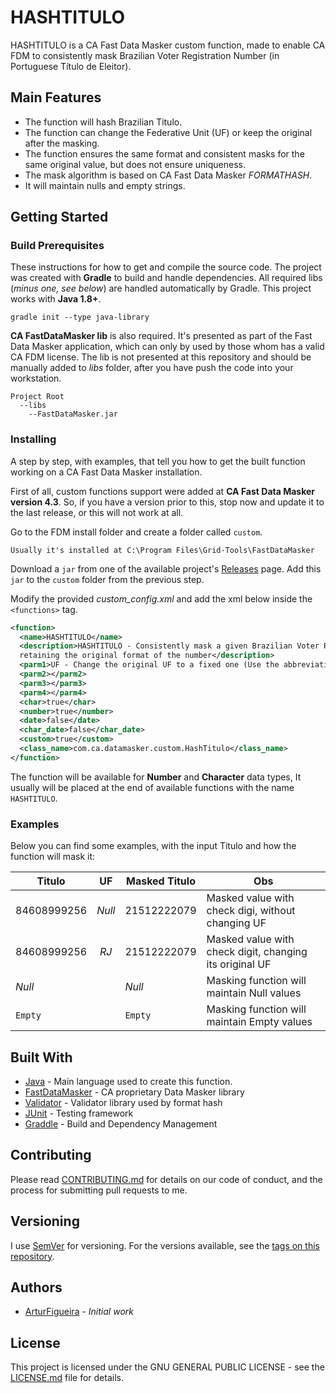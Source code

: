 # HASHTITULO
HASHTITULO is a CA Fast Data Masker custom function, made to enable CA FDM to consistently mask Brazilian Voter Registration Number (in Portuguese Título de Eleitor).

## Main Features

* The function will hash Brazilian Titulo.
* The function can change the Federative Unit (UF) or keep the original after the masking.
* The function ensures the same format and consistent masks for the same original value, but does not ensure uniqueness.
* The mask algorithm is based on CA Fast Data Masker *FORMATHASH*.
* It will maintain nulls and empty strings.

## Getting Started

### Build Prerequisites

These instructions for how to get and compile the source code. The project was created with **Gradle** to build and handle dependencies. All required libs (*minus one, see below*) are handled automatically by Gradle. This project works with **Java 1.8+**.

```
gradle init --type java-library
```

**CA FastDataMasker lib** is also required. It's presented as part of the Fast Data Masker application, which can only by used by those whom has a valid CA FDM license. The lib is not presented at this repository and should be manually added to *libs* folder, after you have push the code into your workstation.

```
Project Root
  --libs
    --FastDataMasker.jar
```

### Installing

A step by step, with examples, that tell you how to get the built function working on a CA Fast Data Masker installation.

First of all, custom functions support were added at **CA Fast Data Masker version 4.3**. So, if you have a version prior to this, stop now and update it to the last release, or this will not work at all.

Go to the FDM install folder and create a folder called `custom`.
```
Usually it's installed at C:\Program Files\Grid-Tools\FastDataMasker
```

Download a `jar` from one of the available project's [Releases](https://github.com/arturfigueira/HASHTITULO/releases) page. Add this `jar` to the `custom` folder from the previous step.

Modify the provided *custom_config.xml* and add the xml below inside the `<functions>` tag.

```xml
<function>
  <name>HASHTITULO</name>
  <description>HASHTITULO - Consistently mask a given Brazilian Voter Registration Number, 
  retaining the original format of the number</description>
  <parm1>UF - Change the original UF to a fixed one (Use the abbreviation of the Federative Unit. ex: RJ, SP, MG...). If null, the hashed value will maintain its original UF</parm1>
  <parm2></parm2>
  <parm3></parm3>
  <parm4></parm4>
  <char>true</char>
  <number>true</number>
  <date>false</date>
  <char_date>false</char_date>
  <custom>true</custom>
  <class_name>com.ca.datamasker.custom.HashTitulo</class_name>
</function>
```

The function will be available for **Number** and **Character** data types, It usually will be placed at the end of available functions with the name `HASHTITULO`.


### Examples

Below you can find some examples, with the input Titulo and how the function will mask it:

| Titulo        |   UF   | Masked Titulo | Obs                                                      |
| --------------|:------:|---------------| ---------------------------------------------------------|
| 84608999256   | *Null* | 21512222079   | Masked value with check digi, without changing UF        |
| 84608999256   |  *RJ*  | 21512222079   | Masked value with check digit, changing its original UF  |
| *Null*        |        | *Null*        | Masking function will maintain Null values               |
| `Empty`       |        | `Empty`       | Masking function will maintain Empty values              |


## Built With

* [Java](https://www.oracle.com/technetwork/java/index.html) - Main language used to create this function.
* [FastDataMasker](https://docops.ca.com/ca-test-data-manager) - CA proprietary Data Masker library
* [Validator](https://commons.apache.org/proper/commons-validator/) - Validator library used by format hash
* [JUnit](https://junit.org/junit4/) - Testing framework
* [Graddle](https://gradle.org/) - Build and Dependency Management

## Contributing

Please read [CONTRIBUTING.md]([CONTRIBUTING.md]) for details on our code of conduct, and the process for submitting pull requests to me.

## Versioning

I use [SemVer](http://semver.org/) for versioning. For the versions available, see the [tags on this repository](https://github.com/arturfigueira/HASHCNPJ/tags).

## Authors

*  [ArturFigueira](https://github.com/arturfigueira) - *Initial work*

## License

This project is licensed under the GNU GENERAL PUBLIC LICENSE - see the [LICENSE.md](LICENSE.md) file for details.

